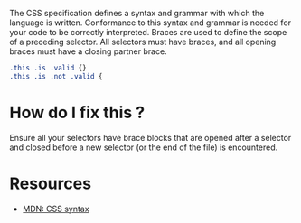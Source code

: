 The CSS specification defines a syntax and grammar with which the language is written. Conformance to this syntax and grammar is needed for your code to be correctly interpreted. Braces are used to define the scope of a preceding selector. All selectors must have braces, and all opening braces must have a closing partner brace.

```css
.this .is .valid {}
.this .is .not .valid {
```

# How do I fix this ?

Ensure all your selectors have brace blocks that are opened after a selector and closed before a new selector (or the end of the file) is encountered.

# Resources

* [MDN: CSS syntax](https://developer.mozilla.org/en-US/docs/Web/CSS/Syntax)
